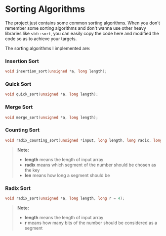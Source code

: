 Sorting Algorithms
==========================

The project just contains some common sorting algorithms. When you don't remember some sorting algorithms and don't wanna use other heavy libraries like `std::sort`, you can easily copy the code here and modified the code so as to achieve your targets.

The sorting algorithms I implemented are:

### Insertion Sort
```C++
void insertion_sort(unsigned *a, long length);
```
### Quick Sort
```C++
void quick_sort(unsigned *a, long length);
```
### Merge Sort
```C++
void merge_sort(unsigned *a, long length);
```
### Counting Sort
```C++
void radix_counting_sort(unsigned *input, long length, long radix, long len);
```
> **Note:**
> - **length** means the length of input array
> - **radix** means which segment of the number should be chosen as the key
> - **len** means how long a segment should be

### Radix Sort
```C++
void radix_sort(unsigned *a, long length, long r = 4);
```
> **Note:**
> - **length** means the length of input array
> - **r** means how many bits of the number should be considered as a segment
